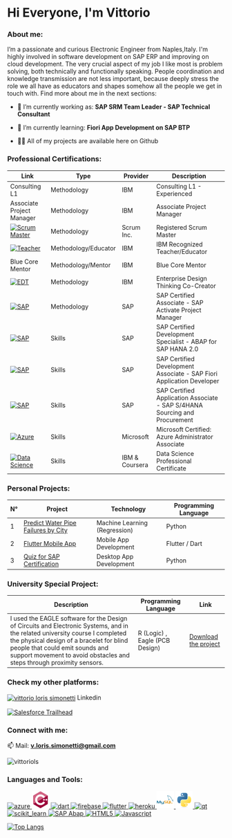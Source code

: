<h1 align="left">Hi Everyone, I'm Vittorio</h1>
<h3 align="left">About me: </h3>
<p align="left">
I’m a passionate and curious Electronic Engineer from Naples,Italy. I'm highly involved in software development on SAP ERP and improving on cloud development. The very crucial aspect of my job I like most is problem solving, both technically and functionally speaking. People coordination and knowledge transmission are not less important, because deeply stress the role we all have as educators and shapes somehow all the people we get in touch with. Find more about me in the next sections:
</p>

- 🔭 I’m currently working as: **SAP SRM Team Leader - SAP Technical Consultant**

- 🌱 I’m currently learning:   **Fiori App Development on SAP BTP**

- 👨‍💻 All of my projects are available here on Github

<h3 align="left">Professional Certifications: </h3>
<p align="center">
  
| Link | Type | Provider | Description |
| ------ | ------ | ------ | ------ | 
| Consulting L1| Methodology | IBM | Consulting L1 - Experienced |
| Associate Project Manager| Methodology | IBM | Associate Project Manager |
|<a href="https://s3.amazonaws.com/scruminc-certs/RSM-8042170" target="_blank"> <img src="https://s3.amazonaws.com/ss4t-files/BadgeRSM1633360962364.png" alt="Scrum Master" width="90" height="90"/>| Methodology | Scrum Inc. | Registered Scrum Master |
|<a href="https://www.credly.com/earner/earned/badge/52962b98-179e-4b49-af71-7341429b599a"> <img src="https://images.credly.com/size/340x340/images/cb7d5b5f-47f5-438f-be3c-d2d3254af584/Recognized-Teacher-Educator.png" alt="Teacher" width="90" height="90"/>| Methodology/Educator | IBM | IBM Recognized Teacher/Educator |
| Blue Core Mentor | Methodology/Mentor | IBM | Blue Core Mentor |
|<a href="https://www.credly.com/earner/earned/badge/58097bc9-6ead-447d-9be8-f27b3dc163c5"> <img src="https://images.credly.com/size/340x340/images/2700b813-82b8-4232-9b36-5dcd5cd24584/Badges_v8-08_Co-Creator.png" alt="EDT" width="90" height="90"/>| Methodology | IBM | Enterprise Design Thinking Co-Creator |
|<a href="https://www.credly.com/badges/5d8f3acf-d1c9-4e22-a7e4-61487b0a776c" target="_blank"> <img src="https://images.credly.com/size/340x340/images/034a0102-9b43-4331-8941-a7a6ec62fb1a/C_ACTIVATE05.png" alt="SAP" width="90" height="90"/>| Methodology | SAP | SAP Certified Associate - SAP Activate Project Manager |
|<a href="https://www.credly.com/earner/earned/badge/0b1dc3a4-024c-4eb6-9025-eb9fe9cc1a90" target="_blank"> <img src="https://images.credly.com/size/340x340/images/c404c861-c9d8-49d5-aa48-1e69fdb83f04/E_HANAAW_16.png" alt="SAP" width="90" height="90"/>| Skills | SAP | SAP Certified Development Specialist - ABAP for SAP HANA 2.0 |
|<a href="https://www.credly.com/earner/earned/badge/cf08a317-0a60-45a5-9f3d-bbc84b143be4" target="_blank"> <img src="https://images.credly.com/size/340x340/images/844e0d1e-45e7-4818-8640-df588b002d8d/C_FIORDEV_21.png" alt="SAP" width="90" height="90"/>| Skills | SAP | SAP Certified Development Associate - SAP Fiori Application Developer |
|<a href="https://www.credly.com/earner/earned/badge/ea6e428b-3312-4139-a408-3bc0143297bd" target="_blank"> <img src="https://images.credly.com/size/340x340/images/03b9f921-960b-4ca8-9e48-dacc64cada98/C_TS452_1909.png" alt="SAP" width="90" height="90"/>| Skills | SAP | SAP Certified Application Associate - SAP S/4HANA Sourcing and Procurement |
|<a href="https://www.credly.com/earner/earned/badge/32614ebd-60a4-457d-b629-0b0142867ead" target="_blank"> <img src="https://images.credly.com/size/340x340/images/336eebfc-0ac3-4553-9a67-b402f491f185/azure-administrator-associate-600x600.png" alt="Azure" width="90" height="90"/>| Skills | Microsoft | Microsoft Certified: Azure Administrator Associate |
|<a href="https://www.credly.com/earner/earned/badge/19abba21-c015-4665-9d57-b58312b71750" target="_blank"> <img src="https://images.credly.com/size/340x340/images/b47e9b58-7f54-4981-b156-5e7d354c8215/Professional_Certificate_-_Data_Science.png" alt="Data Science" width="90" height="90"/>| Skills | IBM & Coursera | Data Science Professional Certificate |




<h3 align="left">Personal Projects: </h3>
<p align="left">
  
| N° | Project | Technology | Programming Language |
| ------ | ------ | ------ | ------ | 
|1| [Predict Water Pipe Failures by City](https://github.com/vittoriols/Machine-Learning-Model-to-Predict-Water-Pipe-Failures-by-City.git) | Machine Learning (Regression) | Python |
|2| [Flutter Mobile App](https://github.com/vittoriols/Flutter-Mobile-App/blob/main/README.md) | Mobile App Development | Flutter / Dart |
|3| [Quiz for SAP Certification](https://github.com/vittoriols/Quiz-SAP-Certification) | Desktop App Development | Python |
<h3 align="left">University Special Project: </h3>
<p align="left">
  
| Description | Programming Language | Link |
| ------ | ------ | ------ |
|I used the EAGLE software for the Design of Circuits and Electronic Systems, and in the related university course I completed the physical design of a bracelet for blind people that could emit sounds and support movement to avoid obstacles and steps through proximity sensors. | R (Logic) , Eagle (PCB Design) | [Download the project](https://drive.google.com/drive/folders/1uieaA7lIue8x--Q9Pl5-OfSu9vZARuUO?usp=sharing) |

<h3 align="left">Check my other platforms: </h3>
<div>
<p align="left">
<a href="https://linkedin.com/in/vittorio-loris-simonetti" target="blank"><img align="center" src="https://raw.githubusercontent.com/rahuldkjain/github-profile-readme-generator/master/src/images/icons/Social/linked-in-alt.svg" alt="vittorio loris simonetti" height="20" width="20" /></a> Linkedin</p> </div> 
<a href="https://trailblazer.me/id/vlsimonetti " target="blank"><img align="center" src="https://trailhead.salesforce.com/assets/ranks/adventurer-7ef27eea9542ac4d20cecd3a8ac9e70e3e09e7d90ac062ea7c92971face2f277.png" alt="Salesforce Trailhead" height="30" width="40" /></a>


<h3 align="left">Connect with me:</h3>


📫 Mail: **v.loris.simonetti@gmail.com** 

<p align="left"> <img src="https://komarev.com/ghpvc/?username=vittoriols&label=Profile%20views&color=0e75b6&style=flat" alt="vittoriols" /> </p>
<h3 align="left">Languages and Tools:</h3>
<p align="left"> <a href="https://azure.microsoft.com/en-in/" target="_blank"> <img src="https://www.vectorlogo.zone/logos/microsoft_azure/microsoft_azure-icon.svg" alt="azure" width="40" height="40"/> </a> <a href="https://www.w3schools.com/cpp/" target="_blank"> <img src="https://raw.githubusercontent.com/devicons/devicon/master/icons/cplusplus/cplusplus-original.svg" alt="cplusplus" width="40" height="40"/> </a> <a href="https://dart.dev" target="_blank"> <img src="https://www.vectorlogo.zone/logos/dartlang/dartlang-icon.svg" alt="dart" width="40" height="40"/> </a> <a href="https://firebase.google.com/" target="_blank"> <img src="https://www.vectorlogo.zone/logos/firebase/firebase-icon.svg" alt="firebase" width="40" height="40"/> </a> <a href="https://flutter.dev" target="_blank"> <img src="https://www.vectorlogo.zone/logos/flutterio/flutterio-icon.svg" alt="flutter" width="40" height="40"/> </a> <a href="https://heroku.com" target="_blank"> <img src="https://www.vectorlogo.zone/logos/heroku/heroku-icon.svg" alt="heroku" width="40" height="40"/> </a> <a href="https://www.mysql.com/" target="_blank"> <img src="https://raw.githubusercontent.com/devicons/devicon/master/icons/mysql/mysql-original-wordmark.svg" alt="mysql" width="40" height="40"/> </a> <a href="https://www.python.org" target="_blank"> <img src="https://raw.githubusercontent.com/devicons/devicon/master/icons/python/python-original.svg" alt="python" width="40" height="40"/> </a> <a href="https://www.qt.io/" target="_blank"> <img src="https://upload.wikimedia.org/wikipedia/commons/0/0b/Qt_logo_2016.svg" alt="qt" width="40" height="40"/> </a> <a href="https://scikit-learn.org/" target="_blank"> <img src="https://upload.wikimedia.org/wikipedia/commons/0/05/Scikit_learn_logo_small.svg" alt="scikit_learn" width="40" height="40"/> </a> <a href="https://www.sap.com/" target="_blank"> <img src="https://upload.wikimedia.org/wikipedia/commons/5/59/SAP_2011_logo.svg" alt="SAP Abap" width="65" height="40"/> </a> <a href="https://www.html.it/" target="_blank"> <img src="https://upload.wikimedia.org/wikipedia/commons/6/61/HTML5_logo_and_wordmark.svg" alt="HTML5" width="40" height="40"/> </a> <a href="https://www.javascript.com/" target="_blank"> <img src="https://upload.wikimedia.org/wikipedia/commons/9/99/Unofficial_JavaScript_logo_2.svg" alt="Javascript" width="40" height="40"/> </a> </p>

[![Top Langs](https://github-readme-stats.vercel.app/api/top-langs/?username=vittoriols)](https://github.com/vittoriols/github-readme-stats)


